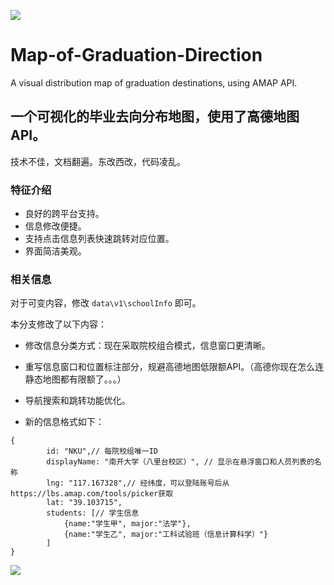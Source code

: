 ![](https://i1.mcobj.com/imgb/u18prz/20240629_66801e5dd281f.png)

# Map-of-Graduation-Direction

A visual distribution map of graduation destinations, using AMAP API.

## 一个可视化的毕业去向分布地图，使用了高德地图API。

技术不佳，文档翻遍。东改西改，代码凌乱。

### 特征介绍

- 良好的跨平台支持。
- 信息修改便捷。
- 支持点击信息列表快速跳转对应位置。
- 界面简洁美观。

### 相关信息

对于可变内容，修改 `data\v1\schoolInfo` 即可。

本分支修改了以下内容：

- 修改信息分类方式：现在采取院校组合模式，信息窗口更清晰。
- 重写信息窗口和位置标注部分，规避高德地图低限额API。（高德你现在怎么连静态地图都有限额了。。。）
- 导航搜索和跳转功能优化。

- 新的信息格式如下：

```
{
        id: "NKU",// 每院校组唯一ID
        displayName: "南开大学（八里台校区）", // 显示在悬浮窗口和人员列表的名称
        lng: "117.167328",// 经纬度，可以登陆账号后从https://lbs.amap.com/tools/picker获取
        lat: "39.103715",
        students: [// 学生信息
            {name:"学生甲", major:"法学"},
            {name:"学生乙", major:"工科试验班（信息计算科学）"}
        ]
}
```

![](https://i1.mcobj.com/imgb/u18prz/20240629_66801fd5bd01b.png)
